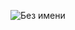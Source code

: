 

![Без имени](https://user-images.githubusercontent.com/7237762/224560177-831bab49-6745-4714-a1d0-1a30fde87d00.png)
